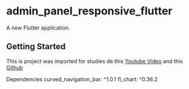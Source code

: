 # admin_panel_responsive_flutter

A new Flutter application.

## Getting Started

This is project was imported for studies de this [Youtube Video](https://youtu.be/n7O3pXfENPU) and this [Github](https://github.com/fluttermapp/flutter-ui-panel-dashboard)

Dependencies
curved_navigation_bar: ^1.0.1
fl_chart: ^0.36.2